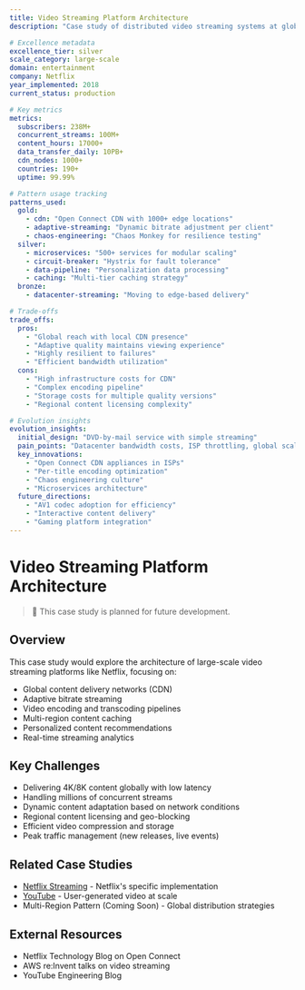 ```yaml
---
title: Video Streaming Platform Architecture
description: "Case study of distributed video streaming systems at global scale"

# Excellence metadata
excellence_tier: silver
scale_category: large-scale
domain: entertainment
company: Netflix
year_implemented: 2018
current_status: production

# Key metrics
metrics:
  subscribers: 238M+
  concurrent_streams: 100M+
  content_hours: 17000+
  data_transfer_daily: 10PB+
  cdn_nodes: 1000+
  countries: 190+
  uptime: 99.99%

# Pattern usage tracking
patterns_used:
  gold:
    - cdn: "Open Connect CDN with 1000+ edge locations"
    - adaptive-streaming: "Dynamic bitrate adjustment per client"
    - chaos-engineering: "Chaos Monkey for resilience testing"
  silver:
    - microservices: "500+ services for modular scaling"
    - circuit-breaker: "Hystrix for fault tolerance"
    - data-pipeline: "Personalization data processing"
    - caching: "Multi-tier caching strategy"
  bronze:
    - datacenter-streaming: "Moving to edge-based delivery"

# Trade-offs
trade_offs:
  pros:
    - "Global reach with local CDN presence"
    - "Adaptive quality maintains viewing experience"
    - "Highly resilient to failures"
    - "Efficient bandwidth utilization"
  cons:
    - "High infrastructure costs for CDN"
    - "Complex encoding pipeline"
    - "Storage costs for multiple quality versions"
    - "Regional content licensing complexity"

# Evolution insights
evolution_insights:
  initial_design: "DVD-by-mail service with simple streaming"
  pain_points: "Datacenter bandwidth costs, ISP throttling, global scaling"
  key_innovations:
    - "Open Connect CDN appliances in ISPs"
    - "Per-title encoding optimization"
    - "Chaos engineering culture"
    - "Microservices architecture"
  future_directions:
    - "AV1 codec adoption for efficiency"
    - "Interactive content delivery"
    - "Gaming platform integration"
---
```


# Video Streaming Platform Architecture

> 🚧 This case study is planned for future development.

## Overview
This case study would explore the architecture of large-scale video streaming platforms like Netflix, focusing on:
- Global content delivery networks (CDN)
- Adaptive bitrate streaming
- Video encoding and transcoding pipelines
- Multi-region content caching
- Personalized content recommendations
- Real-time streaming analytics

## Key Challenges
- Delivering 4K/8K content globally with low latency
- Handling millions of concurrent streams
- Dynamic content adaptation based on network conditions
- Regional content licensing and geo-blocking
- Efficient video compression and storage
- Peak traffic management (new releases, live events)

## Related Case Studies
- [Netflix Streaming](netflix-streaming.md) - Netflix's specific implementation
- [YouTube](youtube.md) - User-generated video at scale
- Multi-Region Pattern (Coming Soon) - Global distribution strategies

## External Resources
- Netflix Technology Blog on Open Connect
- AWS re:Invent talks on video streaming
- YouTube Engineering Blog